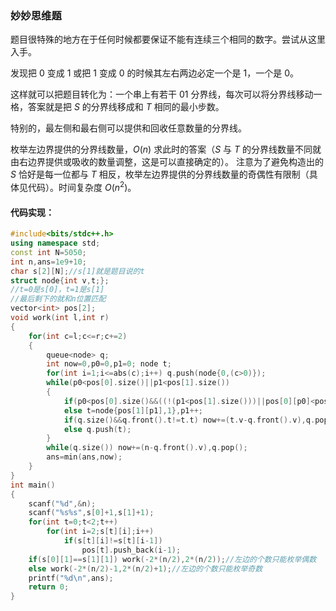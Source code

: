 ### 妙妙思维题
题目很特殊的地方在于任何时候都要保证不能有连续三个相同的数字。尝试从这里入手。

发现把 $0$ 变成 $1$ 或把 $1$ 变成 $0$ 的时候其左右两边必定一个是 $1$，一个是 $0$。


这样就可以把题目转化为：一个串上有若干 $01$ 分界线，每次可以将分界线移动一格，答案就是把 $S$ 的分界线移成和 $T$ 相同的最小步数。

特别的，最左侧和最右侧可以提供和回收任意数量的分界线。

枚举左边界提供的分界线数量，$O(n)$ 求此时的答案（$S$ 与 $T$ 的分界线数量不同就由右边界提供或吸收的数量调整，这是可以直接确定的）。
注意为了避免构造出的 $S$ 恰好是每一位都与 $T$ 相反，枚举左边界提供的分界线数量的奇偶性有限制（具体见代码）。时间复杂度 $O(n^2)$。

#### 代码实现：

```cpp
#include<bits/stdc++.h>
using namespace std;
const int N=5050;
int n,ans=1e9+10;
char s[2][N];//s[1]就是题目说的t
struct node{int v,t;};
//t=0是s[0]，t=1是s[1]
//最后剩下的就和n位置匹配
vector<int> pos[2];
void work(int l,int r)
{
    for(int c=l;c<=r;c+=2)
    {
        queue<node> q;
        int now=0,p0=0,p1=0; node t;
        for(int i=1;i<=abs(c);i++) q.push(node{0,(c>0)});
        while(p0<pos[0].size()||p1<pos[1].size())
        {
            if(p0<pos[0].size()&&((!(p1<pos[1].size()))||pos[0][p0]<pos[1][p1])) t=node{pos[0][p0],0},p0++;
            else t=node{pos[1][p1],1},p1++;
            if(q.size()&&q.front().t!=t.t) now+=(t.v-q.front().v),q.pop();
            else q.push(t);
        }
        while(q.size()) now+=(n-q.front().v),q.pop();
        ans=min(ans,now);
    }
}
int main()
{
    scanf("%d",&n);
    scanf("%s%s",s[0]+1,s[1]+1);
    for(int t=0;t<2;t++)
        for(int i=2;s[t][i];i++)
            if(s[t][i]!=s[t][i-1])
                pos[t].push_back(i-1);
    if(s[0][1]==s[1][1]) work(-2*(n/2),2*(n/2));//左边的个数只能枚举偶数
    else work(-2*(n/2)-1,2*(n/2)+1);//左边的个数只能枚举奇数
    printf("%d\n",ans);
    return 0;
}
```